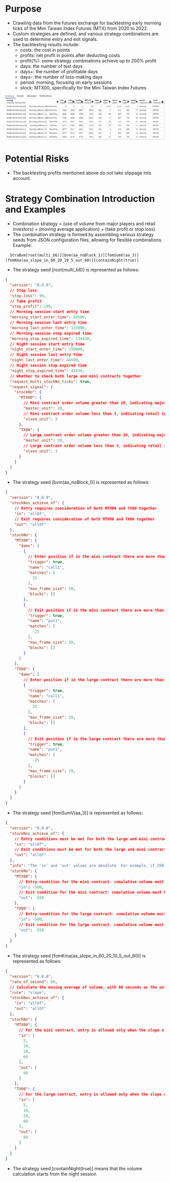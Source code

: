 # Purpose

- Crawling data from the futures exchange for backtesting early morning ticks of the Mini Taiwan Index Futures (MTX) from 2020 to 2022.
- Custom strategies are defined, and various strategy combinations are used to determine entry and exit signals.
- The backtesting results include:
    - costs: the cost in points
    - profits: net profit in points after deducting costs
    - profit(%): some strategy combinations achieve up to 200% profit
    - days: the number of test days
    - days+: the number of profitable days
    - days-: the number of loss-making days
    - period: morning, focusing on early sessions
    - stock: MTX00, specifically for the Mini Taiwan Index Futures
  
![image](https://github.com/ChocolateBoy168/pyStock/blob/main/img/400%E5%A4%A9%E7%9A%84%E7%AD%96%E7%95%A5%E5%9B%9E%E6%B8%AC.png)

# Potential Risks

- The backtesting profits mentioned above do not take slippage into account.

# Strategy Combination Introduction and Examples

- Combination strategy = (use of volume from major players and retail investors) + (moving average application) + (take profit or stop loss)
- The combination strategy is formed by assembling various strategy seeds from JSON configuration files, allowing for flexible combinations. Example:

```text
  StraBvm[root(multi_b6)][bvm(aa_noBlock_1)][fomSumV(aa_3)][fomKma(aa_slope_in_60_20_10_5_out_60)][containNight(true)]
```

- The strategy seed [root(multi_b6)] is represented as follows:

```json 
{
  "version": "0.0.0",
  // Stop loss
  "stop_loss": 99,
  // Take profit
  "stop_profit": 199,
  // Morning session start entry time
  "morning_start_enter_time": 84500,
  // Morning session last entry time
  "morning_last_enter_time": 133000,
  // Morning session stop expired time
  "morning_stop_expired_time": 134430,
  // Night session start entry time
  "night_start_enter_time": 150000,
  // Night session last entry time
  "night_last_enter_time": 44500,
  // Night session stop expired time
  "night_stop_expired_time": 45939,
  // Whether to check both large and mini contracts together
  "request_multi_stockNo_ticks": true,
  "request_signal": {
    "stockNo": {
      "MTX00": {
        // Mini contract order volume greater than 20, indicating major player volume
        "master_unit": 20,
        // Mini contract order volume less than 3, indicating retail investor volume
        "slave_unit": 3
      },
      "TX00": {
        // Large contract order volume greater than 20, indicating major player volume
        "master_unit": 20,
        // Large contract order volume less than 3, indicating retail investor volume
        "slave_unit": 3
      }
    }
  }
}

```

- The strategy seed [bvm(aa_noBlock_1)] is represented as follows:

```json 
{
  "version": "0.0.0",
  "stockNos_achieve_of": {
    // Entry requires consideration of both MTX00 and TX00 together
    "in": "allOf",
    // Exit requires consideration of both MTX00 and TX00 together
    "out": "allOf"
  },
  "stockNo": {
    "MTX00": {
      "dams": [
        {
          // Enter position if in the mini contract there are more than 25 buy volumes within every 20 ticks
          "trigger": true,
          "name": "call1",
          "matches": [
            25
          ],
          "max_frame_size": 20,
          "blocks": []
        },
        {
          // Exit position if in the mini contract there are more than 25 sell volumes within every 20 ticks
          "trigger": true,
          "name": "put1",
          "matches": [
            -25
          ],
          "max_frame_size": 20,
          "blocks": []
        }
      ]
    },
    "TX00": {
      "dams": [
        // Enter position if in the large contract there are more than 25 buy volumes within every 20 ticks
        {
          "trigger": true,
          "name": "call1",
          "matches": [
            25
          ],
          "max_frame_size": 20,
          "blocks": []
        },
        {
          // Exit position if in the large contract there are more than 25 sell volumes within every 20 ticks
          "trigger": true,
          "name": "put1",
          "matches": [
            -25
          ],
          "max_frame_size": 20,
          "blocks": []
        }
      ]
    }
  }
}


```

- The strategy seed [fomSumV(aa_3)] is represented as follows:

```json 
{
  "version": "0.0.0",
  "stockNos_achieve_of": {
    // Entry conditions must be met for both the large and mini contracts
    "in": "allOf",
    // Exit conditions must be met for both the large and mini contracts
    "out": "allOf"
  },
  "info": "The 'in' and 'out' values are absolute. For example, if 250, it is 250 for 'call' and -250 for 'put'.",
  "stockNo": {
    "MTX00": {
      // Entry condition for the mini contract: cumulative volume must be greater than or equal to -500
      "in": -500,
      // Exit condition for the mini contract: cumulative volume must be less than or equal to -550
      "out": -550
    },
    "TX00": {
      // Entry condition for the large contract: cumulative volume must be greater than or equal to -500
      "in": -500,
      // Exit condition for the large contract: cumulative volume must be less than or equal to -550
      "out": -550
    }
  }
}

```

- The strategy seed [fomKma(aa_slope_in_60_20_10_5_out_60)] is represented as follows:

```json 
{
  "version": "0.0.0",
  "rate_of_second": 60,
  // Calculate the moving average of volume, with 60 seconds as the unit
  "rule": "slope",
  "stockNos_achieve_of": {
    "in": "allOf",
    "out": "allOf"
  },
  "stockNo": {
    "MTX00": {
      // For the mini contract, entry is allowed only when the slope of moving averages for 5 minutes, 10 minutes, 20 minutes, and 60 minutes are all upward. Exit occurs if the 60-minute volume slope turns downward.
      "in": [
        5,
        10,
        20,
        60
      ],
      "out": [
        60
      ]
    },
    "TX00": {
      // For the large contract, entry is allowed only when the slope of moving averages for 5 minutes, 10 minutes, 20 minutes, and 60 minutes are all upward. Exit occurs if the 60-minute volume slope turns downward.
      "in": [
        5,
        10,
        20,
        60
      ],
      "out": [
        60
      ]
    }
  }
}

```

- The strategy seed [containNight(true)] means that the volume calculation starts from the night session
